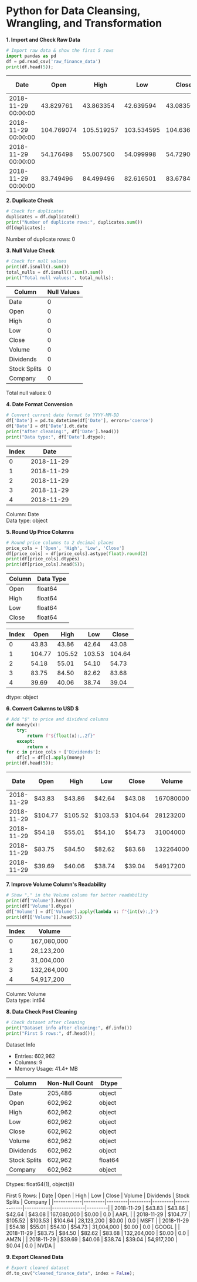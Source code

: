 # Python for Data Cleansing, Wrangling, and Transformation

**1. Import and Check Raw Data**

```python
# Import raw data & show the first 5 rows
import pandas as pd
df = pd.read_csv('raw_finance_data')
print(df.head(5));
```

| Date                | Open      | High      | Low       | Close     | Volume     | Dividends | Stock Splits | Company |
|---------------------|-----------|-----------|-----------|-----------|------------|-----------|--------------|---------|
| 2018-11-29 00:00:00 | 43.829761 | 43.863354 | 42.639594 | 43.083508 | 167080000  | 0.00      | 0.0          | AAPL    |
| 2018-11-29 00:00:00 | 104.769074| 105.519257| 103.534595| 104.636131| 28123200   | 0.00      | 0.0          | MSFT    |
| 2018-11-29 00:00:00 | 54.176498 | 55.007500 | 54.099998 | 54.729000 | 31004000   | 0.00      | 0.0          | GOOGL   |
| 2018-11-29 00:00:00 | 83.749496 | 84.499496 | 82.616501 | 83.678497 | 132264000  | 0.00      | 0.0          | AMZN    |

**2. Duplicate Check**

```python
# Check for duplicates
duplicates = df.duplicated()
print("Number of duplicate rows:", duplicates.sum())
df[duplicates];
```

Number of duplicate rows: 0

**3. Null Value Check**

```python
# Check for null values
print(df.isnull().sum())
total_nulls = df.isnull().sum().sum()
print("Total null values:", total_nulls);
```

| Column       | Null Values |
|--------------|-------------|
| Date         | 0           |
| Open         | 0           |
| High         | 0           |
| Low          | 0           |
| Close        | 0           |
| Volume       | 0           |
| Dividends    | 0           |
| Stock Splits | 0           |
| Company      | 0           |

Total null values: 0

**4. Date Format Conversion**

```python
# Convert current date format to YYYY-MM-DD
df['Date'] = pd.to_datetime(df['Date'], errors='coerce')
df['Date'] = df['Date'].dt.date
print("After cleaning:", df['Date'].head())
print("Data type:", df['Date'].dtype);
```

| Index | Date       |
|-------|------------|
| 0     | 2018-11-29 |
| 1     | 2018-11-29 |
| 2     | 2018-11-29 |
| 3     | 2018-11-29 |
| 4     | 2018-11-29 |

Column: Date  
Data type: object

**5. Round Up Price Columns**

```python
# Round price columns to 2 decimal places
price_cols = ['Open', 'High', 'Low', 'Close']
df[price_cols] = df[price_cols].astype(float).round(2)
print(df[price_cols].dtypes)
print(df[price_cols].head(5));
```

| Column | Data Type |
|--------|-----------|
| Open   | float64   |
| High   | float64   |
| Low    | float64   |
| Close  | float64   |

| Index | Open  | High  | Low   | Close |
|-------|-------|-------|-------|-------|
| 0     | 43.83 | 43.86 | 42.64 | 43.08 |
| 1     | 104.77| 105.52| 103.53| 104.64|
| 2     | 54.18 | 55.01 | 54.10 | 54.73 |
| 3     | 83.75 | 84.50 | 82.62 | 83.68 |
| 4     | 39.69 | 40.06 | 38.74 | 39.04 |

dtype: object

**6. Convert Columns to USD $**

```python
# Add "$" to price and dividend columns
def money(x):
    try:
        return f"${float(x):,.2f}"
    except:
        return x
for c in price_cols + ['Dividends']:
    df[c] = df[c].apply(money)
print(df.head(5));
```

| Date       | Open    | High    | Low     | Close   | Volume     | Dividends | Stock Splits | Company |
|------------|---------|---------|---------|---------|------------|-----------|--------------|---------|
| 2018-11-29 | $43.83  | $43.86  | $42.64  | $43.08  | 167080000  | $0.00     | 0.0          | AAPL    |
| 2018-11-29 | $104.77 | $105.52 | $103.53 | $104.64 | 28123200   | $0.00     | 0.0          | MSFT    |
| 2018-11-29 | $54.18  | $55.01  | $54.10  | $54.73  | 31004000   | $0.00     | 0.0          | GOOGL   |
| 2018-11-29 | $83.75  | $84.50  | $82.62  | $83.68  | 132264000  | $0.00     | 0.0          | AMZN    |
| 2018-11-29 | $39.69  | $40.06  | $38.74  | $39.04  | 54917200   | $0.04     | 0.0          | NVDA    |

**7. Improve Volume Column's Readability**

```python
# Show "," in the Volume column for better readability
print(df['Volume'].head())
print(df['Volume'].dtype)
df['Volume'] = df['Volume'].apply(lambda v: f"{int(v):,}")
print(df[['Volume']].head(5))
```

| Index | Volume      |
|-------|-------------|
| 0     | 167,080,000 |
| 1     | 28,123,200  |
| 2     | 31,004,000  |
| 3     | 132,264,000 |
| 4     | 54,917,200  |

Column: Volume  
Data type: int64

**8. Data Check Post Cleaning**

```python
# Check dataset after cleaning
print("Dataset info after cleaning:", df.info())
print("First 5 rows:", df.head());
```

Dataset Info
- Entries: 602,962  
- Columns: 9  
- Memory Usage: 41.4+ MB  

| Column       | Non-Null Count | Dtype   |
|--------------|----------------|---------|
| Date         | 205,486        | object  |
| Open         | 602,962        | object  |
| High         | 602,962        | object  |
| Low          | 602,962        | object  |
| Close        | 602,962        | object  |
| Volume       | 602,962        | object  |
| Dividends    | 602,962        | object  |
| Stock Splits | 602,962        | float64 |
| Company      | 602,962        | object  |

Dtypes: float64(1), object(8)  

First 5 Rows:
| Date       | Open    | High    | Low     | Close   | Volume      | Dividends | Stock Splits | Company |
|------------|---------|---------|---------|---------|-------------|-----------|--------------|---------|
| 2018-11-29 | $43.83  | $43.86  | $42.64  | $43.08  | 167,080,000 | $0.00     | 0.0          | AAPL    |
| 2018-11-29 | $104.77 | $105.52 | $103.53 | $104.64 | 28,123,200  | $0.00     | 0.0          | MSFT    |
| 2018-11-29 | $54.18  | $55.01  | $54.10  | $54.73  | 31,004,000  | $0.00     | 0.0          | GOOGL   |
| 2018-11-29 | $83.75  | $84.50  | $82.62  | $83.68  | 132,264,000 | $0.00     | 0.0          | AMZN    |
| 2018-11-29 | $39.69  | $40.06  | $38.74  | $39.04  | 54,917,200  | $0.04     | 0.0          | NVDA    |

**9. Export Cleaned Data**

```python
# Export cleaned dataset
df.to_csv("cleaned_finance_data", index = False);
```
